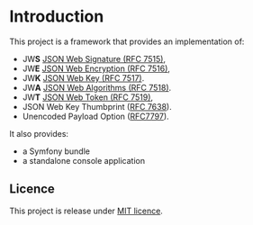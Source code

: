 # Introduction

This project is a framework that provides an implementation of:

* JW**S** [JSON Web Signature \(RFC 7515\)](https://tools.ietf.org/html/rfc7515),
* JW**E** [JSON Web Encryption \(RFC 7516\)](http://tools.ietf.org/html/rfc7516),
* JW**K** [JSON Web Key \(RFC 7517\)](http://tools.ietf.org/html/rfc7517).
* JW**A** [JSON Web Algorithms \(RFC 7518\)](http://tools.ietf.org/html/rfc7518).
* JW**T** [JSON Web Token \(RFC 7519\)](https://tools.ietf.org/html/rfc7519),
* JSON Web Key Thumbprint \([RFC 7638](https://tools.ietf.org/html/rfc7638)\).
* Unencoded Payload Option \([RFC7797](https://tools.ietf.org/html/rfc7797)\).

It also provides:

* a Symfony bundle
* a standalone console application

## Licence

This project is release under [MIT licence](https://github.com/web-token/jwt-framework/tree/846e8752fef1f7276488f52f80e69fcef54f8acc/LICENSE.md).

